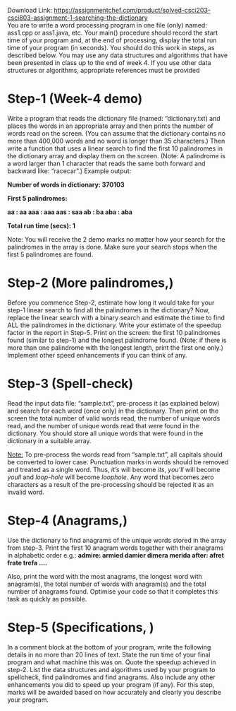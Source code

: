 Download Link: https://assignmentchef.com/product/solved-csci203-csci803-assignment-1-searching-the-dictionary
<br>
You are to write a word processing program in one file (only) named: ass1.cpp or ass1.java, etc.  Your main() procedure should record the start time of your program and, at the end of processing, display the total run time of your program (in seconds).  You should do this work in steps, as described below. You may use any data structures and algorithms that have been presented in class up to the end of week 4. If you use other data structures or algorithms, appropriate references must be provided

<h1>Step-1 (Week-4 demo)</h1>

Write a program that reads the dictionary file (named: “dictionary.txt) and places the words in an appropriate array and then prints the number of words read on the screen. (You can assume that the dictionary contains no more than 400,000 words and no word is longer than 35 characters.)  Then write a function that uses a linear search to find the first 10 palindromes in the dictionary array and display them on the screen. (Note: A palindrome is a word larger than 1 character that reads the same both forward and backward like: “racecar”.) Example output:

<strong> </strong>

<strong>Number of words in dictionary: 370103 </strong>

<strong>First 5 palindromes: </strong>

<strong>aa : aa aaa : aaa aas : saa ab : ba aba : aba </strong>

<strong> </strong>

<strong>Total run time (secs): 1 </strong>




Note:  You will receive the 2 demo marks no matter how your search for the palindromes in the array is done. Make sure your search stops when the first 5 palindromes are found.




<h1>Step-2 (More palindromes,)</h1>

Before you commence Step-2, estimate how long it would take for your step-1 linear search to find all the palindromes in the dictionary? Now, replace the linear search with a binary search and estimate the time to find ALL the palindromes in the dictionary. Write your estimate of the speedup factor in the report in Step-5. Print on the screen: the first 10 palindromes found (similar to step-1) and the longest palindrome found. (Note: if there is more than one palindrome with the longest length, print the first one only.) Implement other speed enhancements if you can think of any.




<h1>Step-3 (Spell-check)</h1>

Read the input data file: “sample.txt”, pre-process it (as explained below) and search for each word (once only) in the dictionary. Then print on the screen the total number of valid words read, the number of unique words read, and the number of unique words read that were found in the dictionary. You should store all unique words that were found in the dictionary in a suitable array.




<u>Note:</u> To pre-process the words read from “sample.txt”, all capitals should be converted to lower case. Punctuation marks in words should be removed and treated as a single word. Thus, <em>it’s </em>will become <em>its</em>, <em>you’ll </em>will become <em>youll </em>and <em>loop-hole </em>will become <em>loophole</em>. Any word that becomes zero characters as a result of the pre-processing should be rejected it as an invalid word.

<strong> </strong>

<h1>Step-4 (Anagrams,)</h1>

Use the dictionary to find anagrams of the unique words stored in the array from step-3. Print the first 10 anagram words together with their anagrams in alphabetic order e.g.: <strong> admire: armied damier dimera merida  after: afret frate trefa  …. </strong>

Also, print the word with the most anagrams, the longest word with anagram(s), the total number of words with anagram(s) and the total number of anagrams found. Optimise your code so that it completes this task as quickly as possible.

<strong> </strong>

<h1>Step-5 (Specifications, )</h1>

In a comment block at the bottom of your program, write the following details in no more than 20 lines of text. State the run time of your final program and what machine this was on. Quote the speedup achieved in step-2. List the data structures and algorithms used by your program to spellcheck, find palindromes and find anagrams. Also include any other enhancements you did to speed up your program (if any). For this step, marks will be awarded based on how accurately and clearly you describe your program.